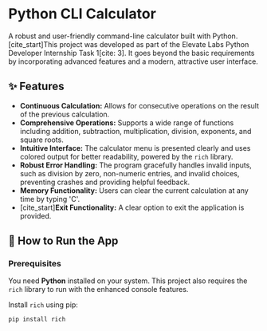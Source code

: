 # Python CLI Calculator

A robust and user-friendly command-line calculator built with Python. [cite_start]This project was developed as part of the Elevate Labs Python Developer Internship Task 1[cite: 3]. It goes beyond the basic requirements by incorporating advanced features and a modern, attractive user interface.

## ✨ Features

* **Continuous Calculation:** Allows for consecutive operations on the result of the previous calculation.
* **Comprehensive Operations:** Supports a wide range of functions including addition, subtraction, multiplication, division, exponents, and square roots.
* **Intuitive Interface:** The calculator menu is presented clearly and uses colored output for better readability, powered by the `rich` library.
* **Robust Error Handling:** The program gracefully handles invalid inputs, such as division by zero, non-numeric entries, and invalid choices, preventing crashes and providing helpful feedback.
* **Memory Functionality:** Users can clear the current calculation at any time by typing 'C'.
* [cite_start]**Exit Functionality:** A clear option to exit the application is provided.

## 🚀 How to Run the App

### Prerequisites

You need **Python** installed on your system. This project also requires the `rich` library to run with the enhanced console features.

Install `rich` using pip:
```bash
pip install rich
